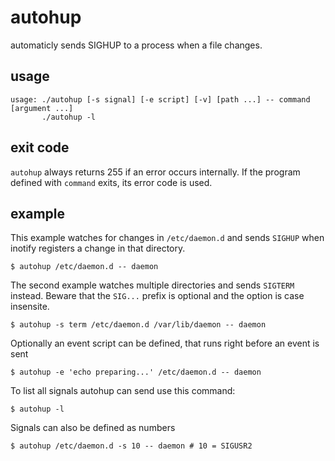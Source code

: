 # autohup
automaticly sends SIGHUP to a process when a file changes.

## usage

```
usage: ./autohup [-s signal] [-e script] [-v] [path ...] -- command [argument ...]
       ./autohup -l
```

## exit code

`autohup` always returns 255 if an error occurs internally. If the program
defined with `command` exits, its error code is used.

## example

This example watches for changes in `/etc/daemon.d` and sends `SIGHUP` when
inotify registers a change in that directory.
```
$ autohup /etc/daemon.d -- daemon
```

The second example watches multiple directories and sends `SIGTERM` instead.
Beware that the `SIG...` prefix is optional and the option is case insensite.
```
$ autohup -s term /etc/daemon.d /var/lib/daemon -- daemon
```

Optionally an event script can be defined, that runs right before an event is
sent
```
$ autohup -e 'echo preparing...' /etc/daemon.d -- daemon
```

To list all signals autohup can send use this command:
```
$ autohup -l
```

Signals can also be defined as numbers
```
$ autohup /etc/daemon.d -s 10 -- daemon # 10 = SIGUSR2
```
